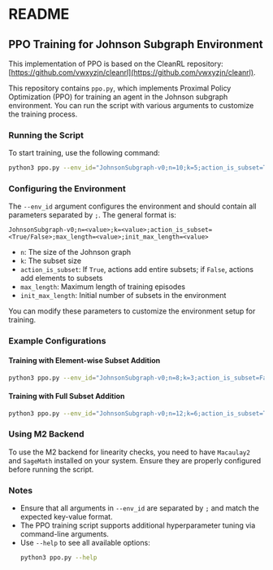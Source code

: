 # README

## PPO Training for Johnson Subgraph Environment

This implementation of PPO is based on the CleanRL repository: [https://github.com/vwxyzjn/cleanrl](https://github.com/vwxyzjn/cleanrl).

This repository contains `ppo.py`, which implements Proximal Policy Optimization (PPO) for training an agent in the Johnson subgraph environment. You can run the script with various arguments to customize the training process.

### Running the Script
To start training, use the following command:
```sh
python3 ppo.py --env_id="JohnsonSubgraph-v0;n=10;k=5;action_is_subset=True;max_length=20;init_max_length=0"
```

### Configuring the Environment
The `--env_id` argument configures the environment and should contain all parameters separated by `;`. The general format is:
```
JohnsonSubgraph-v0;n=<value>;k=<value>;action_is_subset=<True/False>;max_length=<value>;init_max_length=<value>
```

- `n`: The size of the Johnson graph
- `k`: The subset size
- `action_is_subset`: If `True`, actions add entire subsets; if `False`, actions add elements to subsets
- `max_length`: Maximum length of training episodes
- `init_max_length`: Initial number of subsets in the environment

You can modify these parameters to customize the environment setup for training.

### Example Configurations
#### Training with Element-wise Subset Addition
```sh
python3 ppo.py --env_id="JohnsonSubgraph-v0;n=8;k=3;action_is_subset=False;max_length=15;init_max_length=2"
```

#### Training with Full Subset Addition
```sh
python3 ppo.py --env_id="JohnsonSubgraph-v0;n=12;k=6;action_is_subset=True;max_length=25;init_max_length=5"
```

### Using M2 Backend
To use the M2 backend for linearity checks, you need to have `Macaulay2` and `SageMath` installed on your system. Ensure they are properly configured before running the script.

### Notes
- Ensure that all arguments in `--env_id` are separated by `;` and match the expected key-value format.
- The PPO training script supports additional hyperparameter tuning via command-line arguments.
- Use `--help` to see all available options:
  ```sh
  python3 ppo.py --help
  ```

